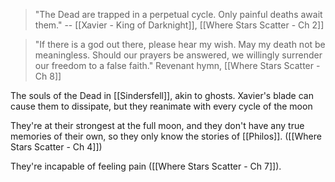 > "The Dead are trapped in a perpetual cycle. Only painful deaths await them."
> -- [[Xavier - King of Darknight]], [[Where Stars Scatter - Ch 2]]

> "If there is a god out there, please hear my wish. May my death not be meaningless. Should our prayers be answered, we willingly surrender our freedom to a false faith."
> Revenant hymn, [[Where Stars Scatter - Ch 8]]

The souls of the Dead in [[Sindersfell]], akin to ghosts. Xavier's blade can cause them to dissipate, but they reanimate with every cycle of the moon

They're at their strongest at the full moon, and they don't have any true memories of their own, so they only know the stories of [[Philos]]. ([[Where Stars Scatter - Ch 4]])

They're incapable of feeling pain ([[Where Stars Scatter - Ch 7]]).